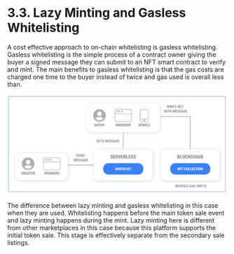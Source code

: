 # 3.3. Lazy Minting and Gasless Whitelisting

A cost effective approach to on-chain whitelisting is gasless whitelisting. Gasless whitelisting is the simple process of a contract owner giving the buyer a signed message they can submit to an NFT smart contract to verify and mint. The main benefits to gasless whitelisting is that the gas costs are charged one time to the buyer instead of twice and gas used is overall less than.

![](<../.gitbook/assets/image (2).png>)

The difference between lazy minting and gasless whitelisting in this case when they are used. Whitelisting happens before the main token sale event and lazy minting happens during the mint. Lazy minting here is different from other marketplaces in this case because this platform supports the initial token sale. This stage is effectively separate from the secondary sale listings.
